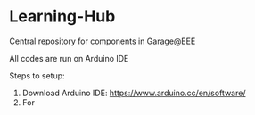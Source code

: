 # Learning-Hub
Central repository for components in Garage@EEE 

All codes are run on Arduino IDE

Steps to setup:
1. Download Arduino IDE: https://www.arduino.cc/en/software/
2. For
